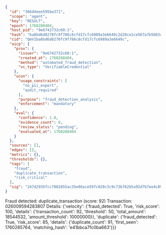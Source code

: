 ```json
{
  "id": "366d4eee595be371",
  "scope": "agent",
  "key": "RESULT",
  "epoch": 1760288404,
  "host_pid": "9e6742732c60:1",
  "hash": "ba8bd6d8270fc9f786c8cfd17cfc6989a3e6649c2d28ce1ce567a7b5683c5ab2",
  "cid": "QmV1ba8bd6d8270fc9f786c8cfd17cfc6989a3e6649c",
  "aicp": {
    "prov": {
      "issuer": "9e6742732c60:1",
      "created_at": 1760288404,
      "method": "automated_fraud_detection",
      "vc_type": "VerifiableCredential"
    },
    "ucon": {
      "usage_constraints": [
        "no_pii_export",
        "audit_required"
      ],
      "purpose": "fraud_detection_analysis",
      "enforcement": "mandatory"
    },
    "eval": {
      "confidence": 1.0,
      "evidence_count": 0,
      "review_status": "pending",
      "evaluated_at": 1760288404
    }
  },
  "sources": [],
  "edges": [],
  "metrics": {},
  "thresholds": {},
  "tags": [
    "fraud",
    "duplicate_transaction",
    "risk_critical"
  ],
  "sig": "247d2935fcc7802855ac35e86ace597c020c3c9c73b762b5a92d7b7ee4c89cde"
}
```

Fraud detected: duplicate_transaction (score: 92)
Transaction: 026009594283807
Details: {'velocity': {'fraud_detected': True, 'risk_score': 100, 'details': {'transaction_count': 92, 'threshold': 50, 'total_amount': 18544532, 'amount_threshold': 10000000}}, 'duplicate': {'fraud_detected': True, 'risk_score': 85, 'details': {'duplicate_count': 91, 'first_seen': 1760285764, 'matching_hash': 'e41bbca7fc0ba663'}}}